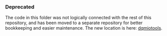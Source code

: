### Deprecated
The code in this folder was not logically connected with the rest of this repository, and has been moved to a separate repository for better bookkeeping and easier maintenance.
The new location is here: [dqmiotools](https://github.com/LukaLambrecht/dqmiotools).
